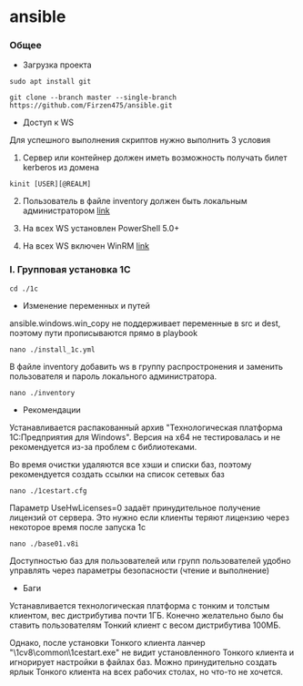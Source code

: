 # ansible

### Общее

 - Загрузка проекта

`sudo apt install git`

`git clone --branch master --single-branch https://github.com/Firzen475/ansible.git`

- Доступ к WS

Для успешного выполнения скриптов нужно выполнить 3 условия

1) Сервер или контейнер должен иметь возможность получать билет kerberos из домена

`kinit [USER][@REALM]`

2) Пользователь в файле inventory должен быть локальным администратором [link](https://winitpro.ru/index.php/2019/11/27/gpo-dobavit-v-gruppu-lok-admins/)

3) На всех WS установлен PowerShell 5.0+

4) На всех WS включен WinRM [link](https://winitpro.ru/index.php/2012/01/31/kak-aktivirovat-windows-remote-management-s-pomoshhyu-gruppovoj-politiki/)

### I. Групповая установка 1С

`cd ./1c`

 - Изменение переменных и путей

ansible.windows.win_copy не поддерживает переменные в src и dest, поэтому пути прописываются прямо в playbook

`nano ./install_1c.yml`

В файле inventory добавить ws в группу распростронения и заменить пользователя и пароль локального администратора.

`nano ./inventory`

 - Рекомендации

Устанавливается распакованный архив "Технологическая платформа 1С:Предприятия для Windows". Версия на x64 не тестировалась и не рекомендуется из-за проблем с библиотеками.

Во время очистки удаляются все хэши и списки баз, поэтому рекомендуется создать ссылки на список сетевых баз

`nano ./1cestart.cfg`

Параметр UseHwLicenses=0 задаёт принудительное получение лицензий от сервера. Это нужно если клиенты теряют лицензию через некоторое время после запуска 1с

`nano ./base01.v8i`

Доступностью баз для пользователей или групп пользователей удобно управлять через параметры безопасности (чтение и выполнение)

 - Баги

Устанавливается технологическая платформа с тонким и толстым клиентом, вес дистрибутива почти 1ГБ. Конечно желательно было бы ставить пользователям Тонкий клиент с весом дистрибутива 100МБ. 

Однако, после установки Тонкого клиента ланчер "\1cv8\common\1cestart.exe" не видит установленного Тонкого клиента и игнорирует настройки в файлах баз. Можно принудительно создать ярлык Тонкого клиента на всех рабочих столах, но что-то не хочется.



